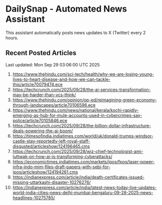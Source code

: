 # DailySnap - Automated News Assistant

This assistant automatically posts news updates to X (Twitter) every 2 hours.

## Recent Posted Articles

Last updated: Mon Sep 29 03:06:00 UTC 2025

1. https://www.thehindu.com/sci-tech/health/why-we-are-losing-young-lives-to-heart-disease-and-how-we-can-tackle-this/article70079474.ece
2. https://techcrunch.com/2025/09/28/the-ai-services-transformation-may-be-harder-than-vcs-think/
3. https://www.thehindu.com/opinion/op-ed/reimagining-green-economy-through-landscapes/article70106596.ece
4. https://www.thehindu.com/news/national/kerala/kochi-rapidly-emerging-as-hub-for-mule-accounts-used-in-cybercrimes-say-police/article70105846.ece
5. https://techcrunch.com/2025/09/28/the-billion-dollar-infrastructure-deals-powering-the-ai-boom/
6. https://timesofindia.indiatimes.com/world/uk/donald-trumps-windsor-castle-stay-reportedly-left-royal-staff-disgusted/articleshow/124196465.cms
7. https://techcrunch.com/2025/09/28/wiz-chief-technologist-ami-luttwak-on-how-ai-is-transforming-cyberattacks/
8. https://economictimes.indiatimes.com/markets/ipos/fpos/laser-power-infra-indo-mim-files-draft-papers-with-sebi-for-ipos/articleshow/124194261.cms
9. https://indianexpress.com/article/india/death-certificates-issued-missing-uttarkashi-disaster-10276276/
10. https://indianexpress.com/article/india/latest-news-today-live-updates-world-india-cities-news-delhi-mumbai-bengaluru-09-28-2025-news-headlines-10275785/
